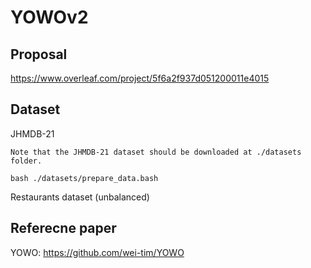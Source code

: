 # YOWOv2

## Proposal 
https://www.overleaf.com/project/5f6a2f937d051200011e4015

## Dataset 
JHMDB-21
```
Note that the JHMDB-21 dataset should be downloaded at ./datasets folder.

bash ./datasets/prepare_data.bash

```

Restaurants dataset (unbalanced)

## Referecne paper

YOWO: https://github.com/wei-tim/YOWO
